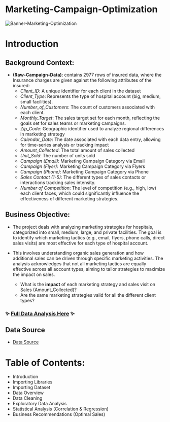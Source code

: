 # Marketing-Campaign-Optimization

![Banner-Marketing-Optimization](https://github.com/NumberHumanoid/Marketing-Campaign-Optimization/assets/149428916/70f8141e-e457-4d93-b691-4d8c8dfbe45d)

# Introduction
## Background Context: 
- **(Raw-Campaign-Data)**: contains 2977 rows of insured data, where the Insurance charges are given against the following attributes of the insured:
  - *Client_ID*: A unique identifier for each client in the dataset
  - *Client_Type*: Represents the type of hospital account (big, medium, small facilities).
  - *Number_of_Customers*: The count of customers associated with each client.
  - *Monthly_Target*: The sales target set for each month, reflecting the goals set for sales teams or marketing campaigns.
  - *Zip_Code*: Geographic identifier used to analyze regional differences in marketing strategy
  - *Calendar_Date*: The date associated with each data entry, allowing for time-series analysis or tracking impact
  - *Amount_Collected*: The total amount of sales collected
  - *Unit_Sold*: The number of units sold
  - *Campaign (Email)*: Marketing Campaign Category via Email
  - *Campaign (Flyer)*: Marketing Campaign Category via Flyers
  - *Campaign (Phone)*: Marketing Campaign Category via Phone
  - *Sales Contact (1-5)*: The different types of sales contacts or interactions tracking sales intensity.
  - *Number of Competition*: The level of competition (e.g., high, low) each client faces, which could significantly influence the effectiveness of different marketing strategies.
 
## Business Objective:
- The project deals with analyzing marketing strategies for hospitals, categorized into small, medium, large, and private facilities. The goal is to identify which marketing tactics (e.g., email, flyers, phone calls, direct sales visits) are most effective for each type of hospital account. 
- This involves understanding organic sales generation and how additional sales can be driven through specific marketing activities. The analysis acknowledges that not all marketing tactics are equally effective across all account types, aiming to tailor strategies to maximize the impact on sales.

  - What is the **impact** of each marketing strategy and sales visit on Sales (Amount_Collected)?
  - Are the same marketing strategies valid for all the different client types?


### ✨ [Full Data Analysis Here](https://rpubs.com/numberhumanoid/1149523) ✨

## Data Source
- [Data Source](Assets/Raw-Campaign-Data.csv)

# Table of Contents: 
  - Introduction
  - Importing Libraries
  - Importing Dataset
  - Data Overview
  - Data Cleaning
  - Exploratory Data Analysis
  - Statistical Analysis (Correlation & Regression)
  - Business Recommendations (Optimal Sales)
  
